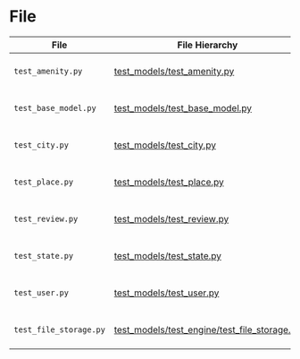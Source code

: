 # File

| File                   | File Hierarchy                                       | Description
|------------------------|------------------------------------------------------|--------------------------------------|
| `test_amenity.py`      | [test_models/test_amenity.py](test_models/test_amenity.py)                  | The unittest module for amenity      |
| `test_base_model.py`   | [test_models/test_base_model.py](test_models/test_base_model.py)               | The unittest module for base model   |
| `test_city.py`         | [test_models/test_city.py](test_models/test_city.py)                     | The unittest module for city         |
| `test_place.py`        | [test_models/test_place.py](test_models/test_place.py)                    | The unittest module for place        |
| `test_review.py`       | [test_models/test_review.py](test_models/test_review.py)                   | The unittest module for review       |
| `test_state.py`        | [test_models/test_state.py](test_models/test_state.py)                    | The unittest module for state        |
| `test_user.py`         | [test_models/test_user.py](test_models/test_user.py)                     | The unittest module for user         |
| `test_file_storage.py` | [test_models/test_engine/test_file_storage.py](test_models/test_engine/test_file_storage.py) | The unittest module for file storage |
